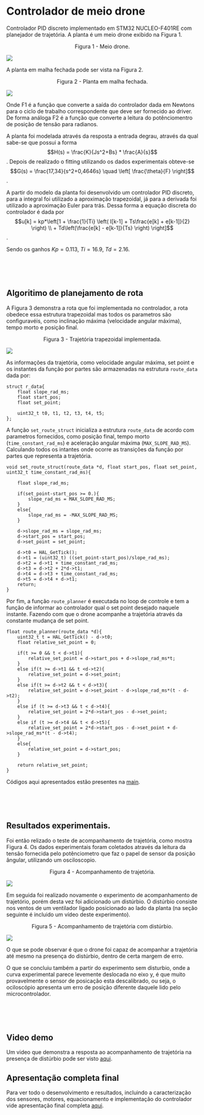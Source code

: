 # Controlador de meio drone
Controlador PID discreto implementado em STM32 NUCLEO-F401RE com planejador de trajetória.
A planta é um meio drone exibido na Figura 1.

<p align="center">
Figura 1 - Meio drone.
</p>

![](img/plant.jpg)

A planta em malha fechada pode ser vista na Figura 2.

<p align="center">
Figura 2 - Planta em malha fechada.
</p>

![](img/control.drawio.png)


Onde F1 é a função que converte a saída do controlador dada em Newtons para o ciclo de trabalho correspondente que deve ser fornecido ao driver. De forma análoga F2 é a função que converte a leitura do potênciomentro de posição de tensão para radianos.

A planta foi modelada através da resposta a entrada degrau, através da qual sabe-se que possui a forma $$H(s) = \frac{K}{Js^2+Bs} * \frac{A}{s}$$. Depois de realizado o fitting utilizando os dados experimentais obteve-se $$G(s) = \frac{17,34}{s^2+0,4646s} \quad \left[ \frac{\theta}{F} \right]$$.

A partir do modelo da planta foi desenvolvido um controlador PID discreto, para a integral foi utilizado a aproximação trapezoidal, já para a derivada foi utilizado a aproximação Euler para trás. Dessa forma a equação discreta do controlador é dada por  $$u[k] = kp*\left[1 + \frac{1}{Ti} \left( I[k-1] + Ts\frac{e[k] + e[k-1]}{2} \right) \\ + Td\left(\frac{e[k] - e[k-1]}{Ts} \right) \right]$$.

Sendo os ganhos $Kp = 0.113, ~Ti = 16.9, ~Td = 2.16$.

<br/><br/><br/>

## Algoritimo de planejamento de rota
A Figura 3 demonstra a rota que foi implementada no controlador, a rota obedece essa estrutura trapezoidal mas todos os parametros são configuravéis, como inclinação máxima (velocidade angular máxima), tempo morto e posição final.

<p align="center">
Figura 3 - Trajetória trapezoidal implementada.
</p>

![](img/traj.jpg)

As informações da trajetória, como velocidade angular máxima, set point e os instantes da função por partes são armazenadas na estrutura `route_data` dada por:
```
struct r_data{
    float slope_rad_ms;
    float start_pos;
    float set_point;

    uint32_t t0, t1, t2, t3, t4, t5;
};
```
A função `set_route_struct` inicializa a estrutura `route_data` de acordo com parametros fornecidos, como posição final, tempo morto (`time_constant_rad_ms`) e aceleração angular máxima (`MAX_SLOPE_RAD_MS`). Calculando todos os intantes onde ocorre as transições da função por partes que representa a trajetória.
```
void set_route_struct(route_data *d, float start_pos, float set_point, uint32_t time_constant_rad_ms){

    float slope_rad_ms;

    if(set_point-start_pos >= 0.){
        slope_rad_ms = MAX_SLOPE_RAD_MS;
    }
    else{
        slope_rad_ms = -MAX_SLOPE_RAD_MS;
    }

    d->slope_rad_ms = slope_rad_ms;
    d->start_pos = start_pos;
    d->set_point = set_point;

    d->t0 = HAL_GetTick();
    d->t1 = (uint32_t) ((set_point-start_pos)/slope_rad_ms);
    d->t2 = d->t1 + time_constant_rad_ms;
    d->t3 = d->t2 + 2*d->t1;
    d->t4 = d->t3 + time_constant_rad_ms;
    d->t5 = d->t4 + d->t1;
    return;
}
```
Por fim, a função `route_planner` é executada no loop de controle e tem a função de informar ao controlador qual o set point desejado naquele instante. Fazendo com que o drone acompanhe a trajetória através da constante mudança de set point.

```
float route_planner(route_data *d){
    uint32_t t = HAL_GetTick() - d->t0;
    float relative_set_point = 0;

    if(t >= 0 && t < d->t1){
        relative_set_point = d->start_pos + d->slope_rad_ms*t;
    }
    else if(t >= d->t1 && t <d->t2){
        relative_set_point = d->set_point;
    }
    else if(t >= d->t2 && t < d->t3){
        relative_set_point = d->set_point - d->slope_rad_ms*(t - d->t2);
    }
    else if (t >= d->t3 && t < d->t4){
        relative_set_point = 2*d->start_pos - d->set_point;
    }
    else if (t >= d->t4 && t < d->t5){
        relative_set_point = 2*d->start_pos - d->set_point + d->slope_rad_ms*(t - d->t4);
    }
    else{
        relative_set_point = d->start_pos;
    }
    
    return relative_set_point;
}
```
Códigos aqui apresentados estão presentes na <a href="CubeIDE workspace/Core/Src/main.c" class="image fit">main</a>.

<br/><br/><br/>

## Resultados experimentais.
Foi então relizado o teste de acompanhamento de trajetória, como mostra Figura 4. Os dados experimentais foram coletados através da leitura da tensão fornecida pelo potênciometro que faz o papel de sensor da posição ângular, utilizando um osciloscopio.

<p align="center">
Figura 4 - Acompanhamento de trajetória.
</p>

![](img/exp.jpg)

Em seguida foi realizado novamente o experimento de acompanhamento de trajetório, porém desta vez foi adicionado um distúrbio. O distúrbio consiste nos ventos de um ventilador ligado posicionado ao lado da planta (na seção seguinte é incluido um vídeo deste experimento).

<p align="center">
Figura 5 - Acompanhamento de trajetória com distúrbio.
</p>

![](img/exp_dist.jpg)

O que se pode observar é que o drone foi capaz de acompanhar a trajetória até mesmo na presença do distúrbio, dentro de certa margem de erro.

O que se concluiu também a partir do experimento sem disturbio, onde a curva experimental parece levemente deslocada no eixo y, é que muito provavelmente o sensor de posicação esta descalibrado, ou seja, o ociloscópio apresenta um erro de posição diferente daquele lido pelo microcontrolador.

<br/><br/><br/>

## Video demo
Um video que demonstra a resposta ao acompanhamento de trajetória na presença de distúrbio pode ser visto <a href="https://youtube.com/shorts/MJpE3WVZWKM" class="image fit">aqui</a>.

## Apresentação completa final
Para ver todo o desenvolvimento e resultados, incluindo a caracterização dos sensores, motores, equacionamento e implementação do controlador vide apresentação final completa <a href="Apresentação_Meio_Drone_final.pdf" class="image fit">aqui</a>.



